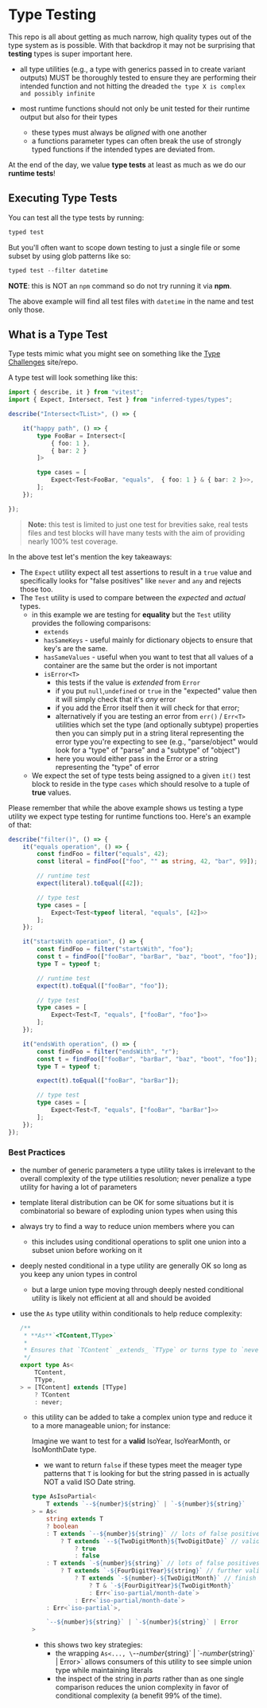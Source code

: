 # Type Testing

This repo is all about getting as much narrow, high quality types out of the type system as is possible. With that backdrop it may not be surprising that **testing** types is super important here.

- all type utilities (e.g., a type with generics passed in to create variant outputs) MUST be thoroughly tested to ensure they are performing their intended function and not hitting the dreaded `the type X is complex and possibly infinite`

- most runtime functions should not only be unit tested for their runtime output but also for their types
  - these types must always be _aligned_ with one another
  - a functions parameter types can often break the use of strongly typed functions if the intended types are deviated from.

At the end of the day, we value **type tests** at least as much as we do our **runtime tests**!

## Executing Type Tests

You can test all the type tests by running:

```ts
typed test
```

But you'll often want to scope down testing to just a single file or some subset by using glob patterns like so:

```ts
typed test --filter datetime
```

**NOTE**: this is NOT an `npm` command so do not try running it via **npm**.

The above example will find all test files with `datetime` in the name and test only those.

## What is a Type Test

Type tests mimic what you might see on something like the [Type Challenges](https://github.com/type-challenges/type-challenges) site/repo.

A type test will look something like this:

```ts
import { describe, it } from "vitest";
import { Expect, Intersect, Test } from "inferred-types/types";

describe("Intersect<TList>", () => {

    it("happy path", () => {
        type FooBar = Intersect<[
            { foo: 1 },
            { bar: 2 }
        ]>

        type cases = [
            Expect<Test<FooBar, "equals",  { foo: 1 } & { bar: 2 }>>,
        ];
    });

});
```

> **Note:** this test is limited to just one test for brevities sake, real tests files and test blocks will have many tests with the aim of providing nearly 100% test coverage.

In the above test let's mention the key takeaways:

- The `Expect` utility expect all test assertions to result in a `true` value and specifically looks for "false positives" like `never` and `any` and rejects those too.
- The `Test` utility  is used to compare between the _expected_ and _actual_ types.
  - in this example we are testing for **equality** but the `Test` utility provides the following comparisons:
    - `extends`
    - `hasSameKeys` - useful mainly for dictionary objects to ensure that key's are the same.
    - `hasSameValues` - useful when you want to test that all values of a container are the same but the order is not important
    - `isError<T>`
      - this tests if the value is _extended_ from `Error`
      - if you put `null`,`undefined` or `true` in the "expected" value then it will simply check that it's _any_ error
      - if you add the Error itself then it will check for that error;
      - alternatively if you are testing an error from `err()` / `Err<T>` utilities which set the type (and optionally subtype) properties then you can simply put in a string literal representing the error type you're expecting to see (e.g., "parse/object" would look for a "type" of "parse" and a "subtype" of "object")
      - here you would either pass in the Error or a string representing the "type" of error
  - We expect the set of type tests being assigned to a given `it()` test block to reside in the type `cases` which should resolve to a tuple of **true** values.

Please remember that while the above example shows us testing a type utility we expect type testing for runtime functions too. Here's an example of that:

```ts
describe("filter()", () => {
    it("equals operation", () => {
        const findFoo = filter("equals", 42);
        const literal = findFoo(["foo", "" as string, 42, "bar", 99]);

        // runtime test
        expect(literal).toEqual([42]);

        // type test
        type cases = [
            Expect<Test<typeof literal, "equals", [42]>>
        ];
    });

    it("startsWith operation", () => {
        const findFoo = filter("startsWith", "foo");
        const t = findFoo(["fooBar", "barBar", "baz", "boot", "foo"]);
        type T = typeof t;

        // runtime test
        expect(t).toEqual(["fooBar", "foo"]);

        // type test
        type cases = [
            Expect<Test<T, "equals", ["fooBar", "foo"]>>
        ];
    });

    it("endsWith operation", () => {
        const findFoo = filter("endsWith", "r");
        const t = findFoo(["fooBar", "barBar", "baz", "boot", "foo"]);
        type T = typeof t;

        expect(t).toEqual(["fooBar", "barBar"]);

        // type test
        type cases = [
            Expect<Test<T, "equals", ["fooBar", "barBar"]>>
        ];
    });
});
```



### Best Practices

- the number of generic parameters a type utility takes is irrelevant to the overall complexity of the type utilities resolution; never penalize a type utility for having a lot of parameters
- template literal distribution can be OK for some situations but it is combinatorial so beware of exploding union types when using this
- always try to find a way to reduce union members where you can
  - this includes using conditional operations to split one union into a subset union before working on it
- deeply nested conditional in a type utility are generally OK so long as you keep any union types in control
  - but a large union type moving through deeply nested conditional utility is likely not efficient at all and should be avoided
- use the `As` type utility within conditionals to help reduce complexity:

    ```ts
    /**
     * **As**`<TContent,TType>`
     *
     * Ensures that `TContent` _extends_ `TType` or turns type to `never`.
     */
    export type As<
        TContent,
        TType,
    > = [TContent] extends [TType]
        ? TContent
        : never;
    ```

    - this utility can be added to take a complex union type and reduce it to a more manageable union; for instance:

        Imagine we want to test for a **valid** IsoYear, IsoYearMonth, or IsoMonthDate type.

        - we want to return `false` if these types meet the meager type patterns that `T` is looking for but the string passed in is actually NOT a valid ISO Date string.

        ```ts
        type AsIsoPartial<
            T extends `--${number}${string}` | `-${number}${string}`
        > = As<
            string extends T
            ? boolean
            : T extends `--${number}${string}` // lots of false positives
                ? T extends `--${TwoDigitMonth}${TwoDigitDate}` // validated
                    ? true
                    : false
            : T extends `-${number}${string}` // lots of false positives
                ? T extends `-${FourDigitYear}${string}` // further validate
                    ? T extends `-${number}-${TwoDigitMonth}` // finish validation
                        ? T & `-${FourDigitYear}${TwoDigitMonth}`
                        : Err<`iso-partial/month-date`>
                    : Err<`iso-partial/month-date`>
            : Err<`iso-partial`>,

            `--${number}${string}` | `-${number}${string}` | Error
        >
        ```

        - this shows two key strategies:
          - the wrapping `As<..., \`--${number}${string}\` | \`-${number}${string}\` | Error>` allows consumers of this utility to see simple union type while maintaining literals
          - the inspect of the string in _parts_ rather than as one single comparison reduces the union complexity in favor of conditional complexity (a benefit 99% of the time).

